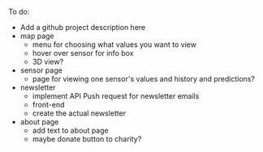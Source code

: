 To do:
* Add a github project description here
* map page
    * menu for choosing what values you want to view
    * hover over sensor for info box
    * 3D view?
* sensor page
    * page for viewing one sensor's values and history and predictions?
* newsletter
    * implement API Push request for newsletter emails
    * front-end
    * create the actual newsletter
* about page
    * add text to about page
    * maybe donate button to charity?